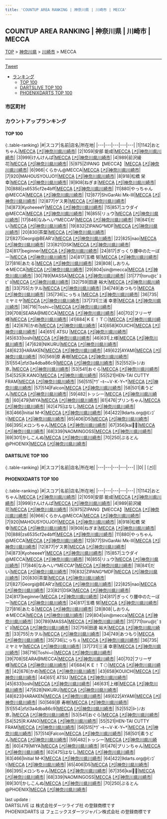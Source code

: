 ```yaml
---
title: 'COUNTUP AREA RANKING | 神奈川県 | 川崎市 | MECCA'
---
```

## COUNTUP AREA RANKING | 神奈川県 | 川崎市 | MECCA

[TOP](/darts/rank/) > [神奈川県](/darts/rank/神奈川県/) > [川崎市](/darts/rank/神奈川県/川崎市/) > MECCA

___

<a href="https://twitter.com/share?ref_src=twsrc%5Etfw" data-text="COUNTUP AREA RANKING | 神奈川県川崎市MECCA" class="twitter-share-button" data-hashtags="DARTSLIVE,PHOENIXDARTS,darts,ダーツ" data-show-count="false">Tweet</a>

* [ランキング](#カウントアップランキング)
    * [TOP 100](#top-100)
    * [DARTSLIVE TOP 100](#dartslive-top-100)
    * [PHOENIXDARTS TOP 100](#phoenixdarts-top-100)

### 市区町村

<ul>

</ul>

### カウントアップランキング

#### TOP 100



{:.table-ranking}
|#|スコア|名前|店名|所在地|
|---|---|---|---|---|
|1|1142|<span class="rank-name-pd">おとちゃん</span>|<a href="/darts/rank/shops/42655.html">MECCA</a> <a href="https://vs.phoenixdarts.com/jp/shop/shopDetailInfo/s_42655?s_seq=42655">[↗]</a>|<a href="/darts/rank/神奈川県/川崎市">神奈川県川崎市</a>|
|2|1059|<span class="rank-name-pd">安部 能成</span>|<a href="/darts/rank/shops/42655.html">MECCA</a> <a href="https://vs.phoenixdarts.com/jp/shop/shopDetailInfo/s_42655?s_seq=42655">[↗]</a>|<a href="/darts/rank/神奈川県/川崎市">神奈川県川崎市</a>|
|3|999|<span class="rank-name-pd">けんけんぱ</span>|<a href="/darts/rank/shops/42655.html">MECCA</a> <a href="https://vs.phoenixdarts.com/jp/shop/shopDetailInfo/s_42655?s_seq=42655">[↗]</a>|<a href="/darts/rank/神奈川県/川崎市">神奈川県川崎市</a>|
|4|989|<span class="rank-name-pd">前沢綾花</span>|<a href="/darts/rank/shops/42655.html">MECCA</a> <a href="https://vs.phoenixdarts.com/jp/shop/shopDetailInfo/s_42655?s_seq=42655">[↗]</a>|<a href="/darts/rank/神奈川県/川崎市">神奈川県川崎市</a>|
|5|975|<span class="rank-name-pd">ZIPANG【MECCA】</span>|<a href="/darts/rank/shops/42655.html">MECCA</a> <a href="https://vs.phoenixdarts.com/jp/shop/shopDetailInfo/s_42655?s_seq=42655">[↗]</a>|<a href="/darts/rank/神奈川県/川崎市">神奈川県川崎市</a>|
|6|966|<span class="rank-name-pd">くらかん@MECCA</span>|<a href="/darts/rank/shops/42655.html">MECCA</a> <a href="https://vs.phoenixdarts.com/jp/shop/shopDetailInfo/s_42655?s_seq=42655">[↗]</a>|<a href="/darts/rank/神奈川県/川崎市">神奈川県川崎市</a>|
|7|920|<span class="rank-name-pd">MAHOUSYOUJO!!</span>|<a href="/darts/rank/shops/42655.html">MECCA</a> <a href="https://vs.phoenixdarts.com/jp/shop/shopDetailInfo/s_42655?s_seq=42655">[↗]</a>|<a href="/darts/rank/神奈川県/川崎市">神奈川県川崎市</a>|
|8|918|<span class="rank-name-pd">松橋 栄幸</span>|<a href="/darts/rank/shops/42655.html">MECCA</a> <a href="https://vs.phoenixdarts.com/jp/shop/shopDetailInfo/s_42655?s_seq=42655">[↗]</a>|<a href="/darts/rank/神奈川県/川崎市">神奈川県川崎市</a>|
|9|908|<span class="rank-name-pd">ねぎま</span>|<a href="/darts/rank/shops/42655.html">MECCA</a> <a href="https://vs.phoenixdarts.com/jp/shop/shopDetailInfo/s_42655?s_seq=42655">[↗]</a>|<a href="/darts/rank/神奈川県/川崎市">神奈川県川崎市</a>|
|10|888|<span class="rank-name-pd">zs6535cf2e4bff</span>|<a href="/darts/rank/shops/42655.html">MECCA</a> <a href="https://vs.phoenixdarts.com/jp/shop/shopDetailInfo/s_42655?s_seq=42655">[↗]</a>|<a href="/darts/rank/神奈川県/川崎市">神奈川県川崎市</a>|
|11|880|<span class="rank-name-pd">やっちゃん@MECCA</span>|<a href="/darts/rank/shops/42655.html">MECCA</a> <a href="https://vs.phoenixdarts.com/jp/shop/shopDetailInfo/s_42655?s_seq=42655">[↗]</a>|<a href="/darts/rank/神奈川県/川崎市">神奈川県川崎市</a>|
|12|877|<span class="rank-name-pd">ShiGarAki Mk-III</span>|<a href="/darts/rank/shops/42655.html">MECCA</a> <a href="https://vs.phoenixdarts.com/jp/shop/shopDetailInfo/s_42655?s_seq=42655">[↗]</a>|<a href="/darts/rank/神奈川県/川崎市">神奈川県川崎市</a>|
|12|877|<span class="rank-name-pd">ゲス男</span>|<a href="/darts/rank/shops/42655.html">MECCA</a> <a href="https://vs.phoenixdarts.com/jp/shop/shopDetailInfo/s_42655?s_seq=42655">[↗]</a>|<a href="/darts/rank/神奈川県/川崎市">神奈川県川崎市</a>|
|14|873|<span class="rank-name-pd">KyoheeeeY</span>|<a href="/darts/rank/shops/42655.html">MECCA</a> <a href="https://vs.phoenixdarts.com/jp/shop/shopDetailInfo/s_42655?s_seq=42655">[↗]</a>|<a href="/darts/rank/神奈川県/川崎市">神奈川県川崎市</a>|
|15|857|<span class="rank-name-pd">ユウダイ@MECCA</span>|<a href="/darts/rank/shops/42655.html">MECCA</a> <a href="https://vs.phoenixdarts.com/jp/shop/shopDetailInfo/s_42655?s_seq=42655">[↗]</a>|<a href="/darts/rank/神奈川県/川崎市">神奈川県川崎市</a>|
|16|855|<span class="rank-name-pd">リュウ</span>|<a href="/darts/rank/shops/42655.html">MECCA</a> <a href="https://vs.phoenixdarts.com/jp/shop/shopDetailInfo/s_42655?s_seq=42655">[↗]</a>|<a href="/darts/rank/神奈川県/川崎市">神奈川県川崎市</a>|
|17|846|<span class="rank-name-pd">なみへい†MECCA†</span>|<a href="/darts/rank/shops/42655.html">MECCA</a> <a href="https://vs.phoenixdarts.com/jp/shop/shopDetailInfo/s_42655?s_seq=42655">[↗]</a>|<a href="/darts/rank/神奈川県/川崎市">神奈川県川崎市</a>|
|18|841|<span class="rank-name-pd">だい</span>|<a href="/darts/rank/shops/42655.html">MECCA</a> <a href="https://vs.phoenixdarts.com/jp/shop/shopDetailInfo/s_42655?s_seq=42655">[↗]</a>|<a href="/darts/rank/神奈川県/川崎市">神奈川県川崎市</a>|
|19|832|<span class="rank-name-pd">ZIPANG†MDF</span>|<a href="/darts/rank/shops/42655.html">MECCA</a> <a href="https://vs.phoenixdarts.com/jp/shop/shopDetailInfo/s_42655?s_seq=42655">[↗]</a>|<a href="/darts/rank/神奈川県/川崎市">神奈川県川崎市</a>|
|20|830|<span class="rank-name-pd">茶葉</span>|<a href="/darts/rank/shops/42655.html">MECCA</a> <a href="https://vs.phoenixdarts.com/jp/shop/shopDetailInfo/s_42655?s_seq=42655">[↗]</a>|<a href="/darts/rank/神奈川県/川崎市">神奈川県川崎市</a>|
|21|827|<span class="rank-name-pd">Georgi@BEAR’z</span>|<a href="/darts/rank/shops/42655.html">MECCA</a> <a href="https://vs.phoenixdarts.com/jp/shop/shopDetailInfo/s_42655?s_seq=42655">[↗]</a>|<a href="/darts/rank/神奈川県/川崎市">神奈川県川崎市</a>|
|22|825|<span class="rank-name-pd">nao</span>|<a href="/darts/rank/shops/42655.html">MECCA</a> <a href="https://vs.phoenixdarts.com/jp/shop/shopDetailInfo/s_42655?s_seq=42655">[↗]</a>|<a href="/darts/rank/神奈川県/川崎市">神奈川県川崎市</a>|
|23|821|<span class="rank-name-pd">DSK</span>|<a href="/darts/rank/shops/42655.html">MECCA</a> <a href="https://vs.phoenixdarts.com/jp/shop/shopDetailInfo/s_42655?s_seq=42655">[↗]</a>|<a href="/darts/rank/神奈川県/川崎市">神奈川県川崎市</a>|
|24|817|<span class="rank-name-pd">beginner</span>|<a href="/darts/rank/shops/42655.html">MECCA</a> <a href="https://vs.phoenixdarts.com/jp/shop/shopDetailInfo/s_42655?s_seq=42655">[↗]</a>|<a href="/darts/rank/神奈川県/川崎市">神奈川県川崎市</a>|
|24|817|<span class="rank-name-pd">ぎっくり腰中のたーぼー</span>|<a href="/darts/rank/shops/42655.html">MECCA</a> <a href="https://vs.phoenixdarts.com/jp/shop/shopDetailInfo/s_42655?s_seq=42655">[↗]</a>|<a href="/darts/rank/神奈川県/川崎市">神奈川県川崎市</a>|
|24|817|<span class="rank-name-pd">玉橋 努</span>|<a href="/darts/rank/shops/42655.html">MECCA</a> <a href="https://vs.phoenixdarts.com/jp/shop/shopDetailInfo/s_42655?s_seq=42655">[↗]</a>|<a href="/darts/rank/神奈川県/川崎市">神奈川県川崎市</a>|
|27|816|<span class="rank-name-pd">あたる</span>|<a href="/darts/rank/shops/42655.html">MECCA</a> <a href="https://vs.phoenixdarts.com/jp/shop/shopDetailInfo/s_42655?s_seq=42655">[↗]</a>|<a href="/darts/rank/神奈川県/川崎市">神奈川県川崎市</a>|
|28|808|<span class="rank-name-pd">しおりん☆MECCA</span>|<a href="/darts/rank/shops/42655.html">MECCA</a> <a href="https://vs.phoenixdarts.com/jp/shop/shopDetailInfo/s_42655?s_seq=42655">[↗]</a>|<a href="/darts/rank/神奈川県/川崎市">神奈川県川崎市</a>|
|29|804|<span class="rank-name-pd">sin@mecca</span>|<a href="/darts/rank/shops/42655.html">MECCA</a> <a href="https://vs.phoenixdarts.com/jp/shop/shopDetailInfo/s_42655?s_seq=42655">[↗]</a>|<a href="/darts/rank/神奈川県/川崎市">神奈川県川崎市</a>|
|30|789|<span class="rank-name-pd">MASSA</span>|<a href="/darts/rank/shops/42655.html">MECCA</a> <a href="https://vs.phoenixdarts.com/jp/shop/shopDetailInfo/s_42655?s_seq=42655">[↗]</a>|<a href="/darts/rank/神奈川県/川崎市">神奈川県川崎市</a>|
|31|771|<span class="rank-name-pd">toru@ﾋﾟﾖﾋﾟﾖ</span>|<a href="/darts/rank/shops/42655.html">MECCA</a> <a href="https://vs.phoenixdarts.com/jp/shop/shopDetailInfo/s_42655?s_seq=42655">[↗]</a>|<a href="/darts/rank/神奈川県/川崎市">神奈川県川崎市</a>|
|32|759|<span class="rank-name-pd">田邊 裕大</span>|<a href="/darts/rank/shops/42655.html">MECCA</a> <a href="https://vs.phoenixdarts.com/jp/shop/shopDetailInfo/s_42655?s_seq=42655">[↗]</a>|<a href="/darts/rank/神奈川県/川崎市">神奈川県川崎市</a>|
|33|755|<span class="rank-name-pd">カヲル</span>|<a href="/darts/rank/shops/42655.html">MECCA</a> <a href="https://vs.phoenixdarts.com/jp/shop/shopDetailInfo/s_42655?s_seq=42655">[↗]</a>|<a href="/darts/rank/神奈川県/川崎市">神奈川県川崎市</a>|
|34|749|<span class="rank-name-pd">あつもり</span>|<a href="/darts/rank/shops/42655.html">MECCA</a> <a href="https://vs.phoenixdarts.com/jp/shop/shopDetailInfo/s_42655?s_seq=42655">[↗]</a>|<a href="/darts/rank/神奈川県/川崎市">神奈川県川崎市</a>|
|35|736|<span class="rank-name-pd">にっちぇ</span>|<a href="/darts/rank/shops/42655.html">MECCA</a> <a href="https://vs.phoenixdarts.com/jp/shop/shopDetailInfo/s_42655?s_seq=42655">[↗]</a>|<a href="/darts/rank/神奈川県/川崎市">神奈川県川崎市</a>|
|36|735|<span class="rank-name-pd">ミヤミヤ</span>|<a href="/darts/rank/shops/42655.html">MECCA</a> <a href="https://vs.phoenixdarts.com/jp/shop/shopDetailInfo/s_42655?s_seq=42655">[↗]</a>|<a href="/darts/rank/神奈川県/川崎市">神奈川県川崎市</a>|
|37|731|<span class="rank-name-pd"><span class="pro-icon-pd"></span>三浦 幸恵</span>|<a href="/darts/rank/shops/42655.html">MECCA</a> <a href="https://vs.phoenixdarts.com/jp/shop/shopDetailInfo/s_42655?s_seq=42655">[↗]</a>|<a href="/darts/rank/神奈川県/川崎市">神奈川県川崎市</a>|
|38|716|<span class="rank-name-pd">Toshi~c</span>|<a href="/darts/rank/shops/42655.html">MECCA</a> <a href="https://vs.phoenixdarts.com/jp/shop/shopDetailInfo/s_42655?s_seq=42655">[↗]</a>|<a href="/darts/rank/神奈川県/川崎市">神奈川県川崎市</a>|
|39|708|<span class="rank-name-pd">SEARA@MECCA</span>|<a href="/darts/rank/shops/42655.html">MECCA</a> <a href="https://vs.phoenixdarts.com/jp/shop/shopDetailInfo/s_42655?s_seq=42655">[↗]</a>|<a href="/darts/rank/神奈川県/川崎市">神奈川県川崎市</a>|
|40|702|<span class="rank-name-pd">フリーザ様</span>|<a href="/darts/rank/shops/42655.html">MECCA</a> <a href="https://vs.phoenixdarts.com/jp/shop/shopDetailInfo/s_42655?s_seq=42655">[↗]</a>|<a href="/darts/rank/神奈川県/川崎市">神奈川県川崎市</a>|
|41|684|<span class="rank-name-pd">ＫＥ！Ｔ◎</span>|<a href="/darts/rank/shops/42655.html">MECCA</a> <a href="https://vs.phoenixdarts.com/jp/shop/shopDetailInfo/s_42655?s_seq=42655">[↗]</a>|<a href="/darts/rank/神奈川県/川崎市">神奈川県川崎市</a>|
|42|676|<span class="rank-name-pd">かめ</span>|<a href="/darts/rank/shops/42655.html">MECCA</a> <a href="https://vs.phoenixdarts.com/jp/shop/shopDetailInfo/s_42655?s_seq=42655">[↗]</a>|<a href="/darts/rank/神奈川県/川崎市">神奈川県川崎市</a>|
|43|658|<span class="rank-name-pd">KOUICHI</span>|<a href="/darts/rank/shops/42655.html">MECCA</a> <a href="https://vs.phoenixdarts.com/jp/shop/shopDetailInfo/s_42655?s_seq=42655">[↗]</a>|<a href="/darts/rank/神奈川県/川崎市">神奈川県川崎市</a>|
|44|651|<span class="rank-name-pd"> ATSU </span>|<a href="/darts/rank/shops/42655.html">MECCA</a> <a href="https://vs.phoenixdarts.com/jp/shop/shopDetailInfo/s_42655?s_seq=42655">[↗]</a>|<a href="/darts/rank/神奈川県/川崎市">神奈川県川崎市</a>|
|45|633|<span class="rank-name-pd">toshi</span>|<a href="/darts/rank/shops/42655.html">MECCA</a> <a href="https://vs.phoenixdarts.com/jp/shop/shopDetailInfo/s_42655?s_seq=42655">[↗]</a>|<a href="/darts/rank/神奈川県/川崎市">神奈川県川崎市</a>|
|46|631|<span class="rank-name-pd">上様</span>|<a href="/darts/rank/shops/42655.html">MECCA</a> <a href="https://vs.phoenixdarts.com/jp/shop/shopDetailInfo/s_42655?s_seq=42655">[↗]</a>|<a href="/darts/rank/神奈川県/川崎市">神奈川県川崎市</a>|
|47|628|<span class="rank-name-pd">NIKURU</span>|<a href="/darts/rank/shops/42655.html">MECCA</a> <a href="https://vs.phoenixdarts.com/jp/shop/shopDetailInfo/s_42655?s_seq=42655">[↗]</a>|<a href="/darts/rank/神奈川県/川崎市">神奈川県川崎市</a>|
|48|623|<span class="rank-name-pd">HARAKEN</span>|<a href="/darts/rank/shops/42655.html">MECCA</a> <a href="https://vs.phoenixdarts.com/jp/shop/shopDetailInfo/s_42655?s_seq=42655">[↗]</a>|<a href="/darts/rank/神奈川県/川崎市">神奈川県川崎市</a>|
|49|622|<span class="rank-name-pd">AYAMI</span>|<a href="/darts/rank/shops/42655.html">MECCA</a> <a href="https://vs.phoenixdarts.com/jp/shop/shopDetailInfo/s_42655?s_seq=42655">[↗]</a>|<a href="/darts/rank/神奈川県/川崎市">神奈川県川崎市</a>|
|50|569|<span class="rank-name-pd"><span class="pro-icon-pd"></span>原 寿樹</span>|<a href="/darts/rank/shops/42655.html">MECCA</a> <a href="https://vs.phoenixdarts.com/jp/shop/shopDetailInfo/s_42655?s_seq=42655">[↗]</a>|<a href="/darts/rank/神奈川県/川崎市">神奈川県川崎市</a>|
|51|554|<span class="rank-name-pd">zfzl3a4dba86c9</span>|<a href="/darts/rank/shops/42655.html">MECCA</a> <a href="https://vs.phoenixdarts.com/jp/shop/shopDetailInfo/s_42655?s_seq=42655">[↗]</a>|<a href="/darts/rank/神奈川県/川崎市">神奈川県川崎市</a>|
|52|552|<span class="rank-name-pd">ᐕ)ﾉお亰｡</span>|<a href="/darts/rank/shops/42655.html">MECCA</a> <a href="https://vs.phoenixdarts.com/jp/shop/shopDetailInfo/s_42655?s_seq=42655">[↗]</a>|<a href="/darts/rank/神奈川県/川崎市">神奈川県川崎市</a>|
|53|541|<span class="rank-name-pd">おぐら</span>|<a href="/darts/rank/shops/42655.html">MECCA</a> <a href="https://vs.phoenixdarts.com/jp/shop/shopDetailInfo/s_42655?s_seq=42655">[↗]</a>|<a href="/darts/rank/神奈川県/川崎市">神奈川県川崎市</a>|
|54|525|<span class="rank-name-pd">R.KANO</span>|<a href="/darts/rank/shops/42655.html">MECCA</a> <a href="https://vs.phoenixdarts.com/jp/shop/shopDetailInfo/s_42655?s_seq=42655">[↗]</a>|<a href="/darts/rank/神奈川県/川崎市">神奈川県川崎市</a>|
|55|521|<span class="rank-name-pd">HEN-TAI CUTTY FRAM</span>|<a href="/darts/rank/shops/42655.html">MECCA</a> <a href="https://vs.phoenixdarts.com/jp/shop/shopDetailInfo/s_42655?s_seq=42655">[↗]</a>|<a href="/darts/rank/神奈川県/川崎市">神奈川県川崎市</a>|
|56|515|<span class="rank-name-pd">†ｳﾞｰｷｰ~V･K･Y~†</span>|<a href="/darts/rank/shops/42655.html">MECCA</a> <a href="https://vs.phoenixdarts.com/jp/shop/shopDetailInfo/s_42655?s_seq=42655">[↗]</a>|<a href="/darts/rank/神奈川県/川崎市">神奈川県川崎市</a>|
|57|514|<span class="rank-name-pd">Falcon</span>|<a href="/darts/rank/shops/42655.html">MECCA</a> <a href="https://vs.phoenixdarts.com/jp/shop/shopDetailInfo/s_42655?s_seq=42655">[↗]</a>|<a href="/darts/rank/神奈川県/川崎市">神奈川県川崎市</a>|
|58|501|<span class="rank-name-pd">素うどん</span>|<a href="/darts/rank/shops/42655.html">MECCA</a> <a href="https://vs.phoenixdarts.com/jp/shop/shopDetailInfo/s_42655?s_seq=42655">[↗]</a>|<a href="/darts/rank/神奈川県/川崎市">神奈川県川崎市</a>|
|59|482|<span class="rank-name-pd">トッシー</span>|<a href="/darts/rank/shops/42655.html">MECCA</a> <a href="https://vs.phoenixdarts.com/jp/shop/shopDetailInfo/s_42655?s_seq=42655">[↗]</a>|<a href="/darts/rank/神奈川県/川崎市">神奈川県川崎市</a>|
|60|479|<span class="rank-name-pd">MIYA</span>|<a href="/darts/rank/shops/42655.html">MECCA</a> <a href="https://vs.phoenixdarts.com/jp/shop/shopDetailInfo/s_42655?s_seq=42655">[↗]</a>|<a href="/darts/rank/神奈川県/川崎市">神奈川県川崎市</a>|
|61|476|<span class="rank-name-pd">プリンちゃん</span>|<a href="/darts/rank/shops/42655.html">MECCA</a> <a href="https://vs.phoenixdarts.com/jp/shop/shopDetailInfo/s_42655?s_seq=42655">[↗]</a>|<a href="/darts/rank/神奈川県/川崎市">神奈川県川崎市</a>|
|62|475|<span class="rank-name-pd">はなし</span>|<a href="/darts/rank/shops/42655.html">MECCA</a> <a href="https://vs.phoenixdarts.com/jp/shop/shopDetailInfo/s_42655?s_seq=42655">[↗]</a>|<a href="/darts/rank/神奈川県/川崎市">神奈川県川崎市</a>|
|63|466|<span class="rank-name-pd">Initial M-K</span>|<a href="/darts/rank/shops/42655.html">MECCA</a> <a href="https://vs.phoenixdarts.com/jp/shop/shopDetailInfo/s_42655?s_seq=42655">[↗]</a>|<a href="/darts/rank/神奈川県/川崎市">神奈川県川崎市</a>|
|64|422|<span class="rank-name-pd">9darts.org@ﾓﾝｺﾞﾘ</span>|<a href="/darts/rank/shops/42655.html">MECCA</a> <a href="https://vs.phoenixdarts.com/jp/shop/shopDetailInfo/s_42655?s_seq=42655">[↗]</a>|<a href="/darts/rank/神奈川県/川崎市">神奈川県川崎市</a>|
|65|406|<span class="rank-name-pd">D5</span>|<a href="/darts/rank/shops/42655.html">MECCA</a> <a href="https://vs.phoenixdarts.com/jp/shop/shopDetailInfo/s_42655?s_seq=42655">[↗]</a>|<a href="/darts/rank/神奈川県/川崎市">神奈川県川崎市</a>|
|66|395|<span class="rank-name-pd">メロンちゃん</span>|<a href="/darts/rank/shops/42655.html">MECCA</a> <a href="https://vs.phoenixdarts.com/jp/shop/shopDetailInfo/s_42655?s_seq=42655">[↗]</a>|<a href="/darts/rank/神奈川県/川崎市">神奈川県川崎市</a>|
|67|356|<span class="rank-name-pd">kai🐣💫</span>|<a href="/darts/rank/shops/42655.html">MECCA</a> <a href="https://vs.phoenixdarts.com/jp/shop/shopDetailInfo/s_42655?s_seq=42655">[↗]</a>|<a href="/darts/rank/神奈川県/川崎市">神奈川県川崎市</a>|
|68|339|<span class="rank-name-pd">NAOMINGOSS</span>|<a href="/darts/rank/shops/42655.html">MECCA</a> <a href="https://vs.phoenixdarts.com/jp/shop/shopDetailInfo/s_42655?s_seq=42655">[↗]</a>|<a href="/darts/rank/神奈川県/川崎市">神奈川県川崎市</a>|
|69|301|<span class="rank-name-pd">かしこんぬ</span>|<a href="/darts/rank/shops/42655.html">MECCA</a> <a href="https://vs.phoenixdarts.com/jp/shop/shopDetailInfo/s_42655?s_seq=42655">[↗]</a>|<a href="/darts/rank/神奈川県/川崎市">神奈川県川崎市</a>|
|70|250|<span class="rank-name-pd">ぷるとん@PHOENIX</span>|<a href="/darts/rank/shops/42655.html">MECCA</a> <a href="https://vs.phoenixdarts.com/jp/shop/shopDetailInfo/s_42655?s_seq=42655">[↗]</a>|<a href="/darts/rank/神奈川県/川崎市">神奈川県川崎市</a>|


#### DARTSLIVE TOP 100



{:.table-ranking}
|#|スコア|名前|店名|所在地|
|---|---|---|---|---|
||0|<span class="rank-name-dl"> </span>|<a href="/darts/rank/shops/.html"></a> <a href="">[↗]</a>|<a href="/darts/rank//"></a>|


#### PHOENIXDARTS TOP 100



{:.table-ranking}
|#|スコア|名前|店名|所在地|
|---|---|---|---|---|
|1|1142|<span class="rank-name-pd">おとちゃん</span>|<a href="/darts/rank/shops/42655.html">MECCA</a> <a href="https://vs.phoenixdarts.com/jp/shop/shopDetailInfo/s_42655?s_seq=42655">[↗]</a>|<a href="/darts/rank/神奈川県/川崎市">神奈川県川崎市</a>|
|2|1059|<span class="rank-name-pd">安部 能成</span>|<a href="/darts/rank/shops/42655.html">MECCA</a> <a href="https://vs.phoenixdarts.com/jp/shop/shopDetailInfo/s_42655?s_seq=42655">[↗]</a>|<a href="/darts/rank/神奈川県/川崎市">神奈川県川崎市</a>|
|3|999|<span class="rank-name-pd">けんけんぱ</span>|<a href="/darts/rank/shops/42655.html">MECCA</a> <a href="https://vs.phoenixdarts.com/jp/shop/shopDetailInfo/s_42655?s_seq=42655">[↗]</a>|<a href="/darts/rank/神奈川県/川崎市">神奈川県川崎市</a>|
|4|989|<span class="rank-name-pd">前沢綾花</span>|<a href="/darts/rank/shops/42655.html">MECCA</a> <a href="https://vs.phoenixdarts.com/jp/shop/shopDetailInfo/s_42655?s_seq=42655">[↗]</a>|<a href="/darts/rank/神奈川県/川崎市">神奈川県川崎市</a>|
|5|975|<span class="rank-name-pd">ZIPANG【MECCA】</span>|<a href="/darts/rank/shops/42655.html">MECCA</a> <a href="https://vs.phoenixdarts.com/jp/shop/shopDetailInfo/s_42655?s_seq=42655">[↗]</a>|<a href="/darts/rank/神奈川県/川崎市">神奈川県川崎市</a>|
|6|966|<span class="rank-name-pd">くらかん@MECCA</span>|<a href="/darts/rank/shops/42655.html">MECCA</a> <a href="https://vs.phoenixdarts.com/jp/shop/shopDetailInfo/s_42655?s_seq=42655">[↗]</a>|<a href="/darts/rank/神奈川県/川崎市">神奈川県川崎市</a>|
|7|920|<span class="rank-name-pd">MAHOUSYOUJO!!</span>|<a href="/darts/rank/shops/42655.html">MECCA</a> <a href="https://vs.phoenixdarts.com/jp/shop/shopDetailInfo/s_42655?s_seq=42655">[↗]</a>|<a href="/darts/rank/神奈川県/川崎市">神奈川県川崎市</a>|
|8|918|<span class="rank-name-pd">松橋 栄幸</span>|<a href="/darts/rank/shops/42655.html">MECCA</a> <a href="https://vs.phoenixdarts.com/jp/shop/shopDetailInfo/s_42655?s_seq=42655">[↗]</a>|<a href="/darts/rank/神奈川県/川崎市">神奈川県川崎市</a>|
|9|908|<span class="rank-name-pd">ねぎま</span>|<a href="/darts/rank/shops/42655.html">MECCA</a> <a href="https://vs.phoenixdarts.com/jp/shop/shopDetailInfo/s_42655?s_seq=42655">[↗]</a>|<a href="/darts/rank/神奈川県/川崎市">神奈川県川崎市</a>|
|10|888|<span class="rank-name-pd">zs6535cf2e4bff</span>|<a href="/darts/rank/shops/42655.html">MECCA</a> <a href="https://vs.phoenixdarts.com/jp/shop/shopDetailInfo/s_42655?s_seq=42655">[↗]</a>|<a href="/darts/rank/神奈川県/川崎市">神奈川県川崎市</a>|
|11|880|<span class="rank-name-pd">やっちゃん@MECCA</span>|<a href="/darts/rank/shops/42655.html">MECCA</a> <a href="https://vs.phoenixdarts.com/jp/shop/shopDetailInfo/s_42655?s_seq=42655">[↗]</a>|<a href="/darts/rank/神奈川県/川崎市">神奈川県川崎市</a>|
|12|877|<span class="rank-name-pd">ShiGarAki Mk-III</span>|<a href="/darts/rank/shops/42655.html">MECCA</a> <a href="https://vs.phoenixdarts.com/jp/shop/shopDetailInfo/s_42655?s_seq=42655">[↗]</a>|<a href="/darts/rank/神奈川県/川崎市">神奈川県川崎市</a>|
|12|877|<span class="rank-name-pd">ゲス男</span>|<a href="/darts/rank/shops/42655.html">MECCA</a> <a href="https://vs.phoenixdarts.com/jp/shop/shopDetailInfo/s_42655?s_seq=42655">[↗]</a>|<a href="/darts/rank/神奈川県/川崎市">神奈川県川崎市</a>|
|14|873|<span class="rank-name-pd">KyoheeeeY</span>|<a href="/darts/rank/shops/42655.html">MECCA</a> <a href="https://vs.phoenixdarts.com/jp/shop/shopDetailInfo/s_42655?s_seq=42655">[↗]</a>|<a href="/darts/rank/神奈川県/川崎市">神奈川県川崎市</a>|
|15|857|<span class="rank-name-pd">ユウダイ@MECCA</span>|<a href="/darts/rank/shops/42655.html">MECCA</a> <a href="https://vs.phoenixdarts.com/jp/shop/shopDetailInfo/s_42655?s_seq=42655">[↗]</a>|<a href="/darts/rank/神奈川県/川崎市">神奈川県川崎市</a>|
|16|855|<span class="rank-name-pd">リュウ</span>|<a href="/darts/rank/shops/42655.html">MECCA</a> <a href="https://vs.phoenixdarts.com/jp/shop/shopDetailInfo/s_42655?s_seq=42655">[↗]</a>|<a href="/darts/rank/神奈川県/川崎市">神奈川県川崎市</a>|
|17|846|<span class="rank-name-pd">なみへい†MECCA†</span>|<a href="/darts/rank/shops/42655.html">MECCA</a> <a href="https://vs.phoenixdarts.com/jp/shop/shopDetailInfo/s_42655?s_seq=42655">[↗]</a>|<a href="/darts/rank/神奈川県/川崎市">神奈川県川崎市</a>|
|18|841|<span class="rank-name-pd">だい</span>|<a href="/darts/rank/shops/42655.html">MECCA</a> <a href="https://vs.phoenixdarts.com/jp/shop/shopDetailInfo/s_42655?s_seq=42655">[↗]</a>|<a href="/darts/rank/神奈川県/川崎市">神奈川県川崎市</a>|
|19|832|<span class="rank-name-pd">ZIPANG†MDF</span>|<a href="/darts/rank/shops/42655.html">MECCA</a> <a href="https://vs.phoenixdarts.com/jp/shop/shopDetailInfo/s_42655?s_seq=42655">[↗]</a>|<a href="/darts/rank/神奈川県/川崎市">神奈川県川崎市</a>|
|20|830|<span class="rank-name-pd">茶葉</span>|<a href="/darts/rank/shops/42655.html">MECCA</a> <a href="https://vs.phoenixdarts.com/jp/shop/shopDetailInfo/s_42655?s_seq=42655">[↗]</a>|<a href="/darts/rank/神奈川県/川崎市">神奈川県川崎市</a>|
|21|827|<span class="rank-name-pd">Georgi@BEAR’z</span>|<a href="/darts/rank/shops/42655.html">MECCA</a> <a href="https://vs.phoenixdarts.com/jp/shop/shopDetailInfo/s_42655?s_seq=42655">[↗]</a>|<a href="/darts/rank/神奈川県/川崎市">神奈川県川崎市</a>|
|22|825|<span class="rank-name-pd">nao</span>|<a href="/darts/rank/shops/42655.html">MECCA</a> <a href="https://vs.phoenixdarts.com/jp/shop/shopDetailInfo/s_42655?s_seq=42655">[↗]</a>|<a href="/darts/rank/神奈川県/川崎市">神奈川県川崎市</a>|
|23|821|<span class="rank-name-pd">DSK</span>|<a href="/darts/rank/shops/42655.html">MECCA</a> <a href="https://vs.phoenixdarts.com/jp/shop/shopDetailInfo/s_42655?s_seq=42655">[↗]</a>|<a href="/darts/rank/神奈川県/川崎市">神奈川県川崎市</a>|
|24|817|<span class="rank-name-pd">beginner</span>|<a href="/darts/rank/shops/42655.html">MECCA</a> <a href="https://vs.phoenixdarts.com/jp/shop/shopDetailInfo/s_42655?s_seq=42655">[↗]</a>|<a href="/darts/rank/神奈川県/川崎市">神奈川県川崎市</a>|
|24|817|<span class="rank-name-pd">ぎっくり腰中のたーぼー</span>|<a href="/darts/rank/shops/42655.html">MECCA</a> <a href="https://vs.phoenixdarts.com/jp/shop/shopDetailInfo/s_42655?s_seq=42655">[↗]</a>|<a href="/darts/rank/神奈川県/川崎市">神奈川県川崎市</a>|
|24|817|<span class="rank-name-pd">玉橋 努</span>|<a href="/darts/rank/shops/42655.html">MECCA</a> <a href="https://vs.phoenixdarts.com/jp/shop/shopDetailInfo/s_42655?s_seq=42655">[↗]</a>|<a href="/darts/rank/神奈川県/川崎市">神奈川県川崎市</a>|
|27|816|<span class="rank-name-pd">あたる</span>|<a href="/darts/rank/shops/42655.html">MECCA</a> <a href="https://vs.phoenixdarts.com/jp/shop/shopDetailInfo/s_42655?s_seq=42655">[↗]</a>|<a href="/darts/rank/神奈川県/川崎市">神奈川県川崎市</a>|
|28|808|<span class="rank-name-pd">しおりん☆MECCA</span>|<a href="/darts/rank/shops/42655.html">MECCA</a> <a href="https://vs.phoenixdarts.com/jp/shop/shopDetailInfo/s_42655?s_seq=42655">[↗]</a>|<a href="/darts/rank/神奈川県/川崎市">神奈川県川崎市</a>|
|29|804|<span class="rank-name-pd">sin@mecca</span>|<a href="/darts/rank/shops/42655.html">MECCA</a> <a href="https://vs.phoenixdarts.com/jp/shop/shopDetailInfo/s_42655?s_seq=42655">[↗]</a>|<a href="/darts/rank/神奈川県/川崎市">神奈川県川崎市</a>|
|30|789|<span class="rank-name-pd">MASSA</span>|<a href="/darts/rank/shops/42655.html">MECCA</a> <a href="https://vs.phoenixdarts.com/jp/shop/shopDetailInfo/s_42655?s_seq=42655">[↗]</a>|<a href="/darts/rank/神奈川県/川崎市">神奈川県川崎市</a>|
|31|771|<span class="rank-name-pd">toru@ﾋﾟﾖﾋﾟﾖ</span>|<a href="/darts/rank/shops/42655.html">MECCA</a> <a href="https://vs.phoenixdarts.com/jp/shop/shopDetailInfo/s_42655?s_seq=42655">[↗]</a>|<a href="/darts/rank/神奈川県/川崎市">神奈川県川崎市</a>|
|32|759|<span class="rank-name-pd">田邊 裕大</span>|<a href="/darts/rank/shops/42655.html">MECCA</a> <a href="https://vs.phoenixdarts.com/jp/shop/shopDetailInfo/s_42655?s_seq=42655">[↗]</a>|<a href="/darts/rank/神奈川県/川崎市">神奈川県川崎市</a>|
|33|755|<span class="rank-name-pd">カヲル</span>|<a href="/darts/rank/shops/42655.html">MECCA</a> <a href="https://vs.phoenixdarts.com/jp/shop/shopDetailInfo/s_42655?s_seq=42655">[↗]</a>|<a href="/darts/rank/神奈川県/川崎市">神奈川県川崎市</a>|
|34|749|<span class="rank-name-pd">あつもり</span>|<a href="/darts/rank/shops/42655.html">MECCA</a> <a href="https://vs.phoenixdarts.com/jp/shop/shopDetailInfo/s_42655?s_seq=42655">[↗]</a>|<a href="/darts/rank/神奈川県/川崎市">神奈川県川崎市</a>|
|35|736|<span class="rank-name-pd">にっちぇ</span>|<a href="/darts/rank/shops/42655.html">MECCA</a> <a href="https://vs.phoenixdarts.com/jp/shop/shopDetailInfo/s_42655?s_seq=42655">[↗]</a>|<a href="/darts/rank/神奈川県/川崎市">神奈川県川崎市</a>|
|36|735|<span class="rank-name-pd">ミヤミヤ</span>|<a href="/darts/rank/shops/42655.html">MECCA</a> <a href="https://vs.phoenixdarts.com/jp/shop/shopDetailInfo/s_42655?s_seq=42655">[↗]</a>|<a href="/darts/rank/神奈川県/川崎市">神奈川県川崎市</a>|
|37|731|<span class="rank-name-pd"><span class="pro-icon-pd"></span>三浦 幸恵</span>|<a href="/darts/rank/shops/42655.html">MECCA</a> <a href="https://vs.phoenixdarts.com/jp/shop/shopDetailInfo/s_42655?s_seq=42655">[↗]</a>|<a href="/darts/rank/神奈川県/川崎市">神奈川県川崎市</a>|
|38|716|<span class="rank-name-pd">Toshi~c</span>|<a href="/darts/rank/shops/42655.html">MECCA</a> <a href="https://vs.phoenixdarts.com/jp/shop/shopDetailInfo/s_42655?s_seq=42655">[↗]</a>|<a href="/darts/rank/神奈川県/川崎市">神奈川県川崎市</a>|
|39|708|<span class="rank-name-pd">SEARA@MECCA</span>|<a href="/darts/rank/shops/42655.html">MECCA</a> <a href="https://vs.phoenixdarts.com/jp/shop/shopDetailInfo/s_42655?s_seq=42655">[↗]</a>|<a href="/darts/rank/神奈川県/川崎市">神奈川県川崎市</a>|
|40|702|<span class="rank-name-pd">フリーザ様</span>|<a href="/darts/rank/shops/42655.html">MECCA</a> <a href="https://vs.phoenixdarts.com/jp/shop/shopDetailInfo/s_42655?s_seq=42655">[↗]</a>|<a href="/darts/rank/神奈川県/川崎市">神奈川県川崎市</a>|
|41|684|<span class="rank-name-pd">ＫＥ！Ｔ◎</span>|<a href="/darts/rank/shops/42655.html">MECCA</a> <a href="https://vs.phoenixdarts.com/jp/shop/shopDetailInfo/s_42655?s_seq=42655">[↗]</a>|<a href="/darts/rank/神奈川県/川崎市">神奈川県川崎市</a>|
|42|676|<span class="rank-name-pd">かめ</span>|<a href="/darts/rank/shops/42655.html">MECCA</a> <a href="https://vs.phoenixdarts.com/jp/shop/shopDetailInfo/s_42655?s_seq=42655">[↗]</a>|<a href="/darts/rank/神奈川県/川崎市">神奈川県川崎市</a>|
|43|658|<span class="rank-name-pd">KOUICHI</span>|<a href="/darts/rank/shops/42655.html">MECCA</a> <a href="https://vs.phoenixdarts.com/jp/shop/shopDetailInfo/s_42655?s_seq=42655">[↗]</a>|<a href="/darts/rank/神奈川県/川崎市">神奈川県川崎市</a>|
|44|651|<span class="rank-name-pd"> ATSU </span>|<a href="/darts/rank/shops/42655.html">MECCA</a> <a href="https://vs.phoenixdarts.com/jp/shop/shopDetailInfo/s_42655?s_seq=42655">[↗]</a>|<a href="/darts/rank/神奈川県/川崎市">神奈川県川崎市</a>|
|45|633|<span class="rank-name-pd">toshi</span>|<a href="/darts/rank/shops/42655.html">MECCA</a> <a href="https://vs.phoenixdarts.com/jp/shop/shopDetailInfo/s_42655?s_seq=42655">[↗]</a>|<a href="/darts/rank/神奈川県/川崎市">神奈川県川崎市</a>|
|46|631|<span class="rank-name-pd">上様</span>|<a href="/darts/rank/shops/42655.html">MECCA</a> <a href="https://vs.phoenixdarts.com/jp/shop/shopDetailInfo/s_42655?s_seq=42655">[↗]</a>|<a href="/darts/rank/神奈川県/川崎市">神奈川県川崎市</a>|
|47|628|<span class="rank-name-pd">NIKURU</span>|<a href="/darts/rank/shops/42655.html">MECCA</a> <a href="https://vs.phoenixdarts.com/jp/shop/shopDetailInfo/s_42655?s_seq=42655">[↗]</a>|<a href="/darts/rank/神奈川県/川崎市">神奈川県川崎市</a>|
|48|623|<span class="rank-name-pd">HARAKEN</span>|<a href="/darts/rank/shops/42655.html">MECCA</a> <a href="https://vs.phoenixdarts.com/jp/shop/shopDetailInfo/s_42655?s_seq=42655">[↗]</a>|<a href="/darts/rank/神奈川県/川崎市">神奈川県川崎市</a>|
|49|622|<span class="rank-name-pd">AYAMI</span>|<a href="/darts/rank/shops/42655.html">MECCA</a> <a href="https://vs.phoenixdarts.com/jp/shop/shopDetailInfo/s_42655?s_seq=42655">[↗]</a>|<a href="/darts/rank/神奈川県/川崎市">神奈川県川崎市</a>|
|50|569|<span class="rank-name-pd"><span class="pro-icon-pd"></span>原 寿樹</span>|<a href="/darts/rank/shops/42655.html">MECCA</a> <a href="https://vs.phoenixdarts.com/jp/shop/shopDetailInfo/s_42655?s_seq=42655">[↗]</a>|<a href="/darts/rank/神奈川県/川崎市">神奈川県川崎市</a>|
|51|554|<span class="rank-name-pd">zfzl3a4dba86c9</span>|<a href="/darts/rank/shops/42655.html">MECCA</a> <a href="https://vs.phoenixdarts.com/jp/shop/shopDetailInfo/s_42655?s_seq=42655">[↗]</a>|<a href="/darts/rank/神奈川県/川崎市">神奈川県川崎市</a>|
|52|552|<span class="rank-name-pd">ᐕ)ﾉお亰｡</span>|<a href="/darts/rank/shops/42655.html">MECCA</a> <a href="https://vs.phoenixdarts.com/jp/shop/shopDetailInfo/s_42655?s_seq=42655">[↗]</a>|<a href="/darts/rank/神奈川県/川崎市">神奈川県川崎市</a>|
|53|541|<span class="rank-name-pd">おぐら</span>|<a href="/darts/rank/shops/42655.html">MECCA</a> <a href="https://vs.phoenixdarts.com/jp/shop/shopDetailInfo/s_42655?s_seq=42655">[↗]</a>|<a href="/darts/rank/神奈川県/川崎市">神奈川県川崎市</a>|
|54|525|<span class="rank-name-pd">R.KANO</span>|<a href="/darts/rank/shops/42655.html">MECCA</a> <a href="https://vs.phoenixdarts.com/jp/shop/shopDetailInfo/s_42655?s_seq=42655">[↗]</a>|<a href="/darts/rank/神奈川県/川崎市">神奈川県川崎市</a>|
|55|521|<span class="rank-name-pd">HEN-TAI CUTTY FRAM</span>|<a href="/darts/rank/shops/42655.html">MECCA</a> <a href="https://vs.phoenixdarts.com/jp/shop/shopDetailInfo/s_42655?s_seq=42655">[↗]</a>|<a href="/darts/rank/神奈川県/川崎市">神奈川県川崎市</a>|
|56|515|<span class="rank-name-pd">†ｳﾞｰｷｰ~V･K･Y~†</span>|<a href="/darts/rank/shops/42655.html">MECCA</a> <a href="https://vs.phoenixdarts.com/jp/shop/shopDetailInfo/s_42655?s_seq=42655">[↗]</a>|<a href="/darts/rank/神奈川県/川崎市">神奈川県川崎市</a>|
|57|514|<span class="rank-name-pd">Falcon</span>|<a href="/darts/rank/shops/42655.html">MECCA</a> <a href="https://vs.phoenixdarts.com/jp/shop/shopDetailInfo/s_42655?s_seq=42655">[↗]</a>|<a href="/darts/rank/神奈川県/川崎市">神奈川県川崎市</a>|
|58|501|<span class="rank-name-pd">素うどん</span>|<a href="/darts/rank/shops/42655.html">MECCA</a> <a href="https://vs.phoenixdarts.com/jp/shop/shopDetailInfo/s_42655?s_seq=42655">[↗]</a>|<a href="/darts/rank/神奈川県/川崎市">神奈川県川崎市</a>|
|59|482|<span class="rank-name-pd">トッシー</span>|<a href="/darts/rank/shops/42655.html">MECCA</a> <a href="https://vs.phoenixdarts.com/jp/shop/shopDetailInfo/s_42655?s_seq=42655">[↗]</a>|<a href="/darts/rank/神奈川県/川崎市">神奈川県川崎市</a>|
|60|479|<span class="rank-name-pd">MIYA</span>|<a href="/darts/rank/shops/42655.html">MECCA</a> <a href="https://vs.phoenixdarts.com/jp/shop/shopDetailInfo/s_42655?s_seq=42655">[↗]</a>|<a href="/darts/rank/神奈川県/川崎市">神奈川県川崎市</a>|
|61|476|<span class="rank-name-pd">プリンちゃん</span>|<a href="/darts/rank/shops/42655.html">MECCA</a> <a href="https://vs.phoenixdarts.com/jp/shop/shopDetailInfo/s_42655?s_seq=42655">[↗]</a>|<a href="/darts/rank/神奈川県/川崎市">神奈川県川崎市</a>|
|62|475|<span class="rank-name-pd">はなし</span>|<a href="/darts/rank/shops/42655.html">MECCA</a> <a href="https://vs.phoenixdarts.com/jp/shop/shopDetailInfo/s_42655?s_seq=42655">[↗]</a>|<a href="/darts/rank/神奈川県/川崎市">神奈川県川崎市</a>|
|63|466|<span class="rank-name-pd">Initial M-K</span>|<a href="/darts/rank/shops/42655.html">MECCA</a> <a href="https://vs.phoenixdarts.com/jp/shop/shopDetailInfo/s_42655?s_seq=42655">[↗]</a>|<a href="/darts/rank/神奈川県/川崎市">神奈川県川崎市</a>|
|64|422|<span class="rank-name-pd">9darts.org@ﾓﾝｺﾞﾘ</span>|<a href="/darts/rank/shops/42655.html">MECCA</a> <a href="https://vs.phoenixdarts.com/jp/shop/shopDetailInfo/s_42655?s_seq=42655">[↗]</a>|<a href="/darts/rank/神奈川県/川崎市">神奈川県川崎市</a>|
|65|406|<span class="rank-name-pd">D5</span>|<a href="/darts/rank/shops/42655.html">MECCA</a> <a href="https://vs.phoenixdarts.com/jp/shop/shopDetailInfo/s_42655?s_seq=42655">[↗]</a>|<a href="/darts/rank/神奈川県/川崎市">神奈川県川崎市</a>|
|66|395|<span class="rank-name-pd">メロンちゃん</span>|<a href="/darts/rank/shops/42655.html">MECCA</a> <a href="https://vs.phoenixdarts.com/jp/shop/shopDetailInfo/s_42655?s_seq=42655">[↗]</a>|<a href="/darts/rank/神奈川県/川崎市">神奈川県川崎市</a>|
|67|356|<span class="rank-name-pd">kai🐣💫</span>|<a href="/darts/rank/shops/42655.html">MECCA</a> <a href="https://vs.phoenixdarts.com/jp/shop/shopDetailInfo/s_42655?s_seq=42655">[↗]</a>|<a href="/darts/rank/神奈川県/川崎市">神奈川県川崎市</a>|
|68|339|<span class="rank-name-pd">NAOMINGOSS</span>|<a href="/darts/rank/shops/42655.html">MECCA</a> <a href="https://vs.phoenixdarts.com/jp/shop/shopDetailInfo/s_42655?s_seq=42655">[↗]</a>|<a href="/darts/rank/神奈川県/川崎市">神奈川県川崎市</a>|
|69|301|<span class="rank-name-pd">かしこんぬ</span>|<a href="/darts/rank/shops/42655.html">MECCA</a> <a href="https://vs.phoenixdarts.com/jp/shop/shopDetailInfo/s_42655?s_seq=42655">[↗]</a>|<a href="/darts/rank/神奈川県/川崎市">神奈川県川崎市</a>|
|70|250|<span class="rank-name-pd">ぷるとん@PHOENIX</span>|<a href="/darts/rank/shops/42655.html">MECCA</a> <a href="https://vs.phoenixdarts.com/jp/shop/shopDetailInfo/s_42655?s_seq=42655">[↗]</a>|<a href="/darts/rank/神奈川県/川崎市">神奈川県川崎市</a>|


<div class="footer border-top border-gray-light mt-5 pt-3 text-right text-gray">
    last update : <span style="font-weight: italic" id="foot_last_modified"></span><br />
    DARTSLIVE は 株式会社ダーツライブ社 の登録商標です<br />
    PHOENIXDARTS は フェニックスダーツジャパン株式会社 の登録商標です<br />
</div>

<script src="https://cdnjs.cloudflare.com/ajax/libs/jquery.tablesorter/2.31.3/js/jquery.tablesorter.min.js" integrity="sha512-qzgd5cYSZcosqpzpn7zF2ZId8f/8CHmFKZ8j7mU4OUXTNRd5g+ZHBPsgKEwoqxCtdQvExE5LprwwPAgoicguNg==" crossorigin="anonymous" referrerpolicy="no-referrer"></script>
<link rel="stylesheet" href="https://cdnjs.cloudflare.com/ajax/libs/jquery.tablesorter/2.31.3/css/theme.default.min.css" integrity="sha512-wghhOJkjQX0Lh3NSWvNKeZ0ZpNn+SPVXX1Qyc9OCaogADktxrBiBdKGDoqVUOyhStvMBmJQ8ZdMHiR3wuEq8+w==" crossorigin="anonymous" referrerpolicy="no-referrer" />
<script>
$(function() {
    $(".table-ranking").tablesorter({sortList:[[0, 0]]});
    $("#foot_last_modified").text(formatDate(new Date(document.lastModified), 'yyyy-MM-dd HH:mm:ss'));
});
</script>

<script async src="https://platform.twitter.com/widgets.js" charset="utf-8"></script>